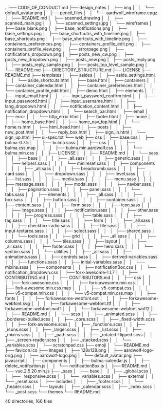 .
├── CODE_OF_CONDUCT.md
├── design_notes
│   ├── img
│   │   └── default_avatar.png
│   ├── pencil_files
│   │   └── aardwolf_wireframe.epgz
│   ├── README.md
│   ├── scanned_drawing
│   │   ├── scanned_main.jpg
│   │   └── scanned_settings.jpg
│   └── wireframes
│       ├── base_blank.png
│       ├── base_notifications.png
│       ├── base_settings.png
│       ├── base_shortcutrs_with_timeline.png
│       ├── base_shortcuts.png
│       ├── base_shortcuts_with_timeline.png
│       ├── containers_preferences.png
│       ├── containers_profile_edit.png
│       ├── containers_profile_view.png
│       ├── errorpage.png
│       ├── notifications_dropdown.png
│       ├── posts_new_cw.png
│       ├── posts_new_dropdown.png
│       ├── posts_new.png
│       ├── posts_reply.png
│       ├── posts_reply_sample.png
│       ├── posts_top_level_sample.png
│       └── README.md
├── DIRECTORY_STRUCTURE.md
├── LICENSE
├── README.md
├── templates
│   ├── asides
│   │   ├── aside_settings.html
│   │   └── aside_shortcuts.html
│   ├── base.html
│   ├── containers
│   │   ├── container_calendar.html
│   │   ├── container_preferences.html
│   │   └── container_profile_edit.html
│   ├── demo.html
│   ├── elements
│   │   ├── input_email.html
│   │   ├── input_password_confirm.html
│   │   ├── input_password.html
│   │   ├── input_username.html
│   │   ├── lang_dropdown.html
│   │   ├── notification_content.html
│   │   ├── notification_dropdown.html
│   │   └── search_bar.html
│   ├── email
│   ├── error
│   │   └── http_error.html
│   ├── footer.html
│   ├── home
│   │   ├── home_base.html
│   │   ├── home_nav_top.html
│   │   └── home.rs.html
│   ├── html_head.html
│   ├── posts
│   │   ├── new_post.html
│   │   └── reply_box.html
│   ├── sign_in.html
│   └── sign_up.html
├── ui-spec.txt
└── web
    ├── css
    │   ├── base.css
    │   ├── bulma-0.7.5
    │   │   ├── bulma.sass
    │   │   ├── css
    │   │   │   ├── bulma.css.map
    │   │   │   ├── bulma.min.aardwolf.css
    │   │   │   └── bulma.min.css
    │   │   ├── LICENSE
    │   │   ├── README.md
    │   │   └── sass
    │   │       ├── base
    │   │       │   ├── _all.sass
    │   │       │   ├── generic.sass
    │   │       │   ├── helpers.sass
    │   │       │   └── minireset.sass
    │   │       ├── components
    │   │       │   ├── _all.sass
    │   │       │   ├── breadcrumb.sass
    │   │       │   ├── card.sass
    │   │       │   ├── dropdown.sass
    │   │       │   ├── level.sass
    │   │       │   ├── list.sass
    │   │       │   ├── media.sass
    │   │       │   ├── menu.sass
    │   │       │   ├── message.sass
    │   │       │   ├── modal.sass
    │   │       │   ├── navbar.sass
    │   │       │   ├── pagination.sass
    │   │       │   ├── panel.sass
    │   │       │   └── tabs.sass
    │   │       ├── elements
    │   │       │   ├── _all.sass
    │   │       │   ├── box.sass
    │   │       │   ├── button.sass
    │   │       │   ├── container.sass
    │   │       │   ├── content.sass
    │   │       │   ├── form.sass
    │   │       │   ├── icon.sass
    │   │       │   ├── image.sass
    │   │       │   ├── notification.sass
    │   │       │   ├── other.sass
    │   │       │   ├── progress.sass
    │   │       │   ├── table.sass
    │   │       │   ├── tag.sass
    │   │       │   └── title.sass
    │   │       ├── form
    │   │       │   ├── _all.sass
    │   │       │   ├── checkbox-radio.sass
    │   │       │   ├── file.sass
    │   │       │   ├── input-textarea.sass
    │   │       │   ├── select.sass
    │   │       │   ├── shared.sass
    │   │       │   └── tools.sass
    │   │       ├── grid
    │   │       │   ├── _all.sass
    │   │       │   ├── columns.sass
    │   │       │   └── tiles.sass
    │   │       ├── layout
    │   │       │   ├── _all.sass
    │   │       │   ├── footer.sass
    │   │       │   ├── hero.sass
    │   │       │   └── section.sass
    │   │       └── utilities
    │   │           ├── _all.sass
    │   │           ├── animations.sass
    │   │           ├── controls.sass
    │   │           ├── derived-variables.sass
    │   │           ├── functions.sass
    │   │           ├── initial-variables.sass
    │   │           └── mixins.sass
    │   ├── components
    │   │   ├── notificationBox.css
    │   │   └── notification_dropdown.css
    │   ├── fork-awesome-1.1.7
    │   │   ├── CONTRIBUTING.md
    │   │   ├── CONTRIBUTORS.md
    │   │   ├── css
    │   │   │   ├── fork-awesome.css
    │   │   │   ├── fork-awesome.min.css
    │   │   │   ├── fork-awesome.min.css.map
    │   │   │   ├── v5-compat.css
    │   │   │   ├── v5-compat.min.css
    │   │   │   └── v5-compat.min.css.map
    │   │   ├── fonts
    │   │   │   ├── forkawesome-webfont.eot
    │   │   │   ├── forkawesome-webfont.svg
    │   │   │   ├── forkawesome-webfont.ttf
    │   │   │   ├── forkawesome-webfont.woff
    │   │   │   └── forkawesome-webfont.woff2
    │   │   ├── README.md
    │   │   └── scss
    │   │       ├── _animated.scss
    │   │       ├── _bordered-pulled.scss
    │   │       ├── _core.scss
    │   │       ├── _fixed-width.scss
    │   │       ├── fork-awesome.scss
    │   │       ├── _functions.scss
    │   │       ├── _icons.scss
    │   │       ├── _larger.scss
    │   │       ├── _list.scss
    │   │       ├── _mixins.scss
    │   │       ├── _path.scss
    │   │       ├── _rotated-flipped.scss
    │   │       ├── _screen-reader.scss
    │   │       ├── _stacked.scss
    │   │       └── _variables.scss
    │   └── scratchpad.css
    ├── emoji
    │   └── README.md
    ├── favicon.ico
    ├── images
    │   ├── 128x128.png
    │   ├── aardwolf-logo-orig.png
    │   ├── aardwolf-logo.png
    │   └── default_avatar.png
    ├── javascript
    │   ├── components
    │   │   ├── bulma-calendar.js
    │   │   ├── delete_notifcation.js
    │   │   └── notificationBox.js
    │   ├── README.md
    │   └── vue.2.5.20.min.js
    ├── _sass
    │   ├── base
    │   │   ├── _global.scss
    │   │   ├── _responsive.scss
    │   │   └── _variables.scss
    │   ├── external
    │   │   └── _reset.scss
    │   ├── includes
    │   │   ├── _footer.scss
    │   │   └── _header.scss
    │   └── layouts
    │       ├── _calendar.scss
    │       ├── _index.scss
    │       └── _post.scss
    └── themes
        └── README.md

40 directories, 166 files
